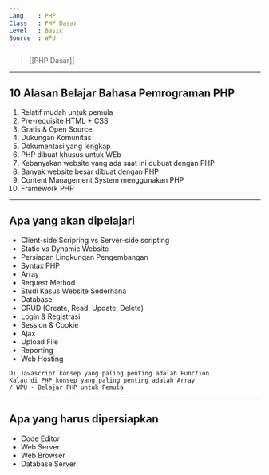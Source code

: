 ```yaml
---
Lang    : PHP
Class   : PHP Dasar
Level   : Basic
Source  : WPU
---
```

> [[PHP Dasar]]

---
## 10 Alasan Belajar Bahasa Pemrograman PHP
1. Relatif mudah untuk pemula
2. Pre-requisite HTML + CSS
3. Gratis & Open Source
4. Dukungan Komunitas
5. Dokumentasi yang lengkap
6. PHP dibuat khusus untuk WEb
7. Kebanyakan website yang ada saat ini dubuat dengan PHP
8. Banyak website besar dibuat dengan PHP
9. Content Management System menggunakan PHP
10. Framework PHP

---
## Apa yang akan dipelajari
- Client-side Scripring vs Server-side scripting
- Static vs Dynamic Website
- Persiapan Lingkungan Pengembangan
- Syntax PHP
- Array
- Request Method
- Studi Kasus Website Sederhana
- Database
- CRUD (Create, Read, Update, Delete)
- Login & Registrasi
- Session & Cookie
- Ajax
- Upload File
- Reporting
- Web Hosting

```
Di Javascript konsep yang paling penting adalah Function
Kalau di PHP konsep yang paling penting adalah Array
/ WPU - Belajar PHP untuk Pemula
```

---
## Apa yang harus dipersiapkan
- Code Editor
- Web Server
- Web Browser
- Database Server